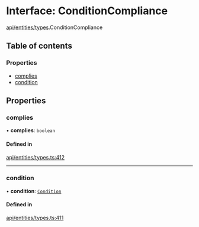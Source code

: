 # Interface: ConditionCompliance

[api/entities/types](../wiki/api.entities.types).ConditionCompliance

## Table of contents

### Properties

- [complies](../wiki/api.entities.types.ConditionCompliance#complies)
- [condition](../wiki/api.entities.types.ConditionCompliance#condition)

## Properties

### complies

• **complies**: `boolean`

#### Defined in

[api/entities/types.ts:412](https://github.com/PolymeshAssociation/polymesh-sdk/blob/f8a937f04/src/api/entities/types.ts#L412)

___

### condition

• **condition**: [`Condition`](../wiki/api.entities.types#condition)

#### Defined in

[api/entities/types.ts:411](https://github.com/PolymeshAssociation/polymesh-sdk/blob/f8a937f04/src/api/entities/types.ts#L411)
